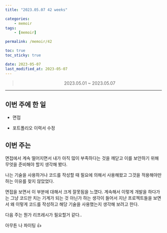 ```yaml
---
title: "2023.05.07 42 weeks"

categories:
    - memoir
tags:
    - [memoir]

permalink: /memoir/42

toc: true
toc_sticky: true

date: 2023-05-07
last_modified_at: 2023-05-07
---
```


> <center> 2023.05.01 ~ 2023.05.07 </center>

---

## 이번 주에 한 일

- 면접

- 포트폴리오 이력서 수정

## 이번 주는

면접에서 계속 떨어지면서 내가 아직 많이 부족하다는 것을 깨닫고 이를 보안하기 위해 무엇을 준비해야 할지 생각해 봤다.

나는 기술을 사용하거나 코드를 작성할 때 필요에 의해서 사용해왔고 그것을 적용해야만 하는 이유를 찾지 않았었다. 

면접을 보면서 이 부분에 대해서 크게 잘못됨을 느꼈다. 계속해서 이렇게 개발을 하다가는 그냥 코드만 치는 기계가 되는 것 아닌가 하는 생각이 들어서 지난 프로젝트들을 보면서 왜 이렇게 코드를 작성하고 해당 기술을 사용했는지 생각해 보려고 한다.

다음 주는 뭔가 리프레시가 필요할거 같다..

아무튼 나 파이팅 👍